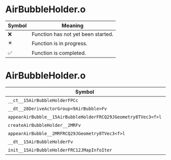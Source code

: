 # AirBubbleHolder.o
| Symbol | Meaning 
| ------------- | ------------- 
| :x: | Function has not yet been started. 
| :eight_pointed_black_star: | Function is in progress. 
| :white_check_mark: | Function is completed. 


# AirBubbleHolder.o
| Symbol | Decompiled? |
| ------------- | ------------- |
| `__ct__15AirBubbleHolderFPCc` | :white_check_mark: |
| `__dt__28DeriveActorGroup<9AirBubble>Fv` | :x: |
| `appearAirBubble__15AirBubbleHolderFRCQ29JGeometry8TVec3<f>l` | :white_check_mark: |
| `createAirBubbleHolder__2MRFv` | :white_check_mark: |
| `appearAirBubble__2MRFRCQ29JGeometry8TVec3<f>l` | :white_check_mark: |
| `__dt__15AirBubbleHolderFv` | :x: |
| `init__15AirBubbleHolderFRC12JMapInfoIter` | :x: |
